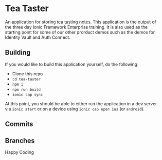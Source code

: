 # Tea Taster

An application for storing tea tasting notes. This application is the output of the three day Ionic Framework Enterprise training. It is also used as the starting point for some of our other prorduct demos such as the demos for Identity Vault and Auth Connect.

## Building

If you would like to build this application yourself, do the following:

- Clone this repo
- `cd tea-taster`
- `npm i`
- `npm run build`
- `ionic cap sync`

At this point, you should be able to either run the application in a dev server via `ionic start` or on a device using `ionic cap open ios` (or `android`).

## Commits

## Branches

Happy Coding

